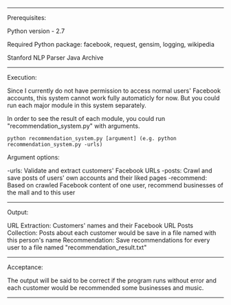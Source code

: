********************************************************************************
Prerequisites:

Python version - 2.7

Required Python package: facebook, request, gensim, logging, wikipedia

Stanford NLP Parser Java Archive

********************************************************************************

Execution:

Since I currently do not have permission to access normal users' Facebook accounts, this system cannot work fully automaticly for now. But you could run each major module in this system separately.

In order to see the result of each module, you could run "recommendation_system.py" with arguments.

	python recommendation_system.py [argument] (e.g. python recommendation_system.py -urls)

Argument options:

-urls: Validate and extract customers' Facebook URLs
-posts: Crawl and save posts of users' own accounts and their liked pages
-recommend: Based on crawled Facebook content of one user, recommend businesses of the mall and to this user


*********************************************************************************
Output:

URL Extraction:
	Customers' names and their Facebook URL
Posts Collection: 
	Posts about each customer would be save in a file named with this person's name
Recommendation: 
	Save recommendations for every user to a file named "recommendation_result.txt"

*********************************************************************************

Acceptance:

The output will be said to be correct if the program runs without error and each customer would be recommended some businesses and music.

**********************************************************************************
